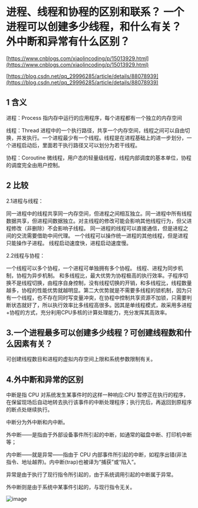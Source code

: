 进程、线程和协程的区别和联系？ 一个进程可以创建多少线程，和什么有关？ 外中断和异常有什么区别？
=====
[https://www.cnblogs.com/xiaolincoding/p/15013929.html](https://www.cnblogs.com/xiaolincoding/p/15013929.html)

[https://blog.csdn.net/qq_29996285/article/details/88078939](https://blog.csdn.net/qq_29996285/article/details/88078939)

1 含义
-----
进程：Process 指内存中运行的应用程序，每个进程都有一个独立的内存空间

线程：Thread 进程中的一个执行路径，共享一个内存空间，线程之间可以自由切换，并发执行。一个进程最少有一个线程。线程是在进程基础上的进一步划分，一个进程启动后，里面若干执行路径又可以划分为若干线程。 

协程：Coroutine 微线程，用户态的轻量级线程，线程内部调度的基本单位，协程的调度完全由用户控制。

2 比较
------
2.1进程与线程：

同一进程中的线程共享同一内存空间，但进程之间相互独立。同一进程中所有线程数据共享，但进程间数据独立。对主线程的修改可能会影响其他线程行为，但父进程修改（非删除）不会影响子线程。
同一进程的线程可以直接通信，但是进程之间的交流需要借助中间代理。
一个线程可以操作统一进程的其他线程，但是进程只能操作子进程。
线程启动速度快，进程启动速度慢。

2.2线程与协程：

一个线程可以多个协程，一个进程可单独拥有多个协程。
线程、进程为同步机制，协程为异步机制。
和多线程比，最大优势为协程极高的执行效率。子程序切换不是线程切换，由程序自身控制，没有线程切换的开销，和多线程比，线程数量越多，协程的性能优势就越明显。第二大优势就是不需要多线程的锁机制，因为只有一个线程，也不存在同时写变量冲突，在协程中控制共享资源不加锁，只需要判断状态就好了，所以执行效率比多线程高很多。因其是单线程模式，故采用多进程+协程的方式，充分利用CPU多核的计算处理能力，充分发挥其高效率。

3.一个进程最多可以创建多少线程？可创建线程数和什么因素有关？
---------
可创建线程数目和进程的虚拟内存空间上限和系统参数限制有关。

4.外中断和异常的区别
------
中断是指 CPU 对系统发生某事件时的这样一种响应:CPU 暂停正在执行的程序，在保留现场后自动地转去执行该事件的中断处理程序；执行完后，再返回到原程序的断点处继续执行。

中断分为外中断和内中断。

外中断——是指由于外部设备事件所引起的中断，如通常的磁盘中断、打印机中断等；

内中断——就是异常——指由于 CPU 内部事件所引起的中断，如程序出错(非法指令、地址越界)。内中断(trap)也被译为“捕获”或“陷入”。

异常是由于执行了现行指令所引起的，由于系统调用引起的中断属于异常。

外中断则是由于系统中某事件引起的，与现行指令无关。

![image](https://user-images.githubusercontent.com/80054116/144350814-a71fc50c-f86a-4128-bdab-d21c6529f006.png)

